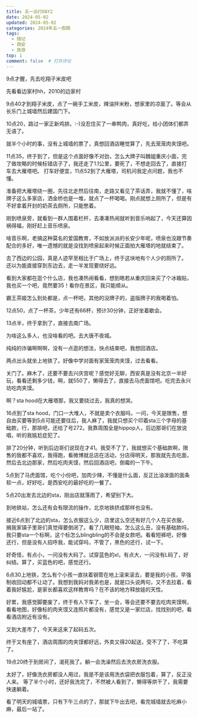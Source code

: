```yaml
---
title: 五一出行DAY2
date: 2024-05-02
updated: 2024-05-02
categories: 2024年五一假期
tags:
  - 随记
  - 西安
  - 旅游
top: 1
comment: false	# 打开评论
---
```

9点才醒，先去吃翔子米皮吧

先看看边家村hh，2010的边家村

9点40才到翔子米皮，点了一碗手工米皮，辣油拌米粉，想家里的凉面了。等会从长乐门上城墙然后建国门下。

10点20，路过一家正新鸡排。:-)没忍住买了一串鸭肉，真好吃，给小团体们都弄无语了。

就半个小时的事，没有上城墙的票了，真想回酒店睡觉算了，先去笼笼肉夹馍吧。

11点35，终于到了，但是这个点面好像不对劲，怎么大牌子叫魏姐重庆小面，完了做攻略的时候标错店子了，我还走了1.1公里，要死了，不想走回去了，直接打车去大雁塔吧。
打车好便宜，11点52到了大雁塔，司机问我定点问题，我也不懂。

准备把大雁塔绕一圈，先往北走然后往南，走路又看见了茶话弄，我就不懂了，啥牌子这么多家店，洒金桥也是一堆，就点了一杯喝喝。刚点就想上厕所了，但是有不好拿着开封的奶茶去厕所，只能憋着。

刚到喷泉旁，就看到一群人围着栏杆，去凑凑热闹就听到音乐响起了，今天还算因祸得福，刚好赶上音乐喷泉。

啥音乐啊，老搞这种莫名的爱国教育，不如放派派的长安少年呢，喷泉也没跟节奏配合的多好，唯一遗憾的就是没找到喷泉起来时候正面拍大雁塔的地就结束了。

去了西边的公园，真是人迹罕至相比于广场上，终于这块地有个人少的厕所了。
还以为能直接穿到东边去，走一半发现要绕好远。

看到大家都在逛个什么店，我也凑热闹看看，想到皓若从重庆回来买了个冰箱贴，我也买一个吧，竟然要35！看你在景区，我只能顺从。

霸王茶姬怎么到处都是，点一杯吧，其他的没牌子的，盗版牌子的我喝着怕。

12点50，点了一杯茶，少年还有66杯，预计30分钟，正好坐着歇会。

13点半，终于拿到了，直接去南广场。

为啥这么多人，也没啥看的吧。去大唐不夜城。

纯纯的诈骗啊啊啊，没有一点逛的想法，快点结束吧，我想回酒店。

两点出头就坐上地铁了。好像中学对面有家笼笼肉夹馍，过去看看。

关门了。麻木了，还要不要去兴庆宫呢？感觉好无聊，西安真是没有北京一半好玩，看看还剩多少钱，啊，就550了，懒得去了，直接去马虎面馆吧。吃完去永兴坊吃肉夹馍。

啊？sta hood在大雁塔那，我又要绕过去，我真的想哭。

16点到了sta hood，门口一大堆人，不就是卖个衣服吗，一问，今天是限售，想自由买要等到5点可能还要往后，我人麻了，我就只想买个印着sta三个字母的基础款，行，那排吧，还给了号272。我靠周围全是hippop人，后边那哥们在放说唱，听的我尴尬症犯了。

排了20分钟，听到后边哥们说现在才41。我受不了了，我就想买个基础款啊，限售的我都不喜欢，我得跑，看微博就总店在活动，分店得明天，那我就先去吃面，然后去北边那家，然后吃肉夹馍，然后回酒店吧，倒霉的一下午。

5点到了马虎面馆，吃个小份吧，加肉少辣，不懂是什么面，反正比油泼面的面条软一点，好好吃，是西安吃的最好吃的一餐了。

5点20出发去北边的sta，刚出店就落雨了，希望别下大。

到地铁站，怎么还有会有限流的操作，北京地铁挤成那样也没有。

接近6点到了北边的sta，怎么衣服这么少，店里这么空还有好几个人在买衣服，搁我家镇子里哥们真觉得要倒闭了。看了几眼短袖，怎么这么丑，没有基础款吗，我只要sta一个标啊，这个标怎么blingbling的不会是女款吧。看看短裤吧，好像还行，但是没有人招呼我，能试穿吗，不管了，黑色的还行，试一下。

好奇怪，有点小，一问没有大码了。试穿蓝色的xl，有点大，一问没有L码了，好纠结。算了，买蓝色的吧，感觉还行。

6点30上地铁，怎么有个小孩一直扶着钢管在地上滚来滚去，要是我的小孩，早强制收回动都不让动了。我想到我妈对我弟也是，就是口头说两句，又不去拉着，看着我好尴尬，是家长都喜欢这样教育吗？在不该的地方释放娃的天性。

好累，我感觉脚要废了，终于有人下车了，坐一会，等会还要不要去吃肉夹馍啊，看看地图，好像标的肉夹馍又连照片都没有，感觉又是一家烂店，找找别的吧，看看酒店附近有没有。

又到大差市了，今天来这来了起码五次。

终于又有座了，酒店周围的肉夹馍都好远，外卖又得20起送，受不了了，不吃算了。

19点20终于到房间了，渴死我了。躺一会洗澡然后去洗衣房洗衣服。

太好了，好像洗衣房都没人用过，我是不是该用洗衣袋把衣服包着，算了，反正没人来。
等了半个小时，还好我洗完了，不然被人看到了，懒得等烘干了，我需要快速躺着。

看了明天的城墙票，只有下午三点的了，那就下午出去吧，看完城墙就去吃麻小麻，最后一站了。